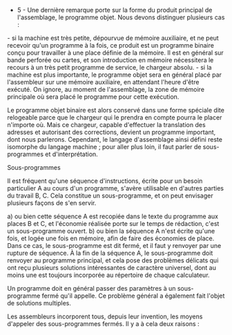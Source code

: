 - 5 -<line>
Une dernière remarque porte sur la forme du produit principal de l'assemblage, le programme objet. 
Nous devons distinguer plusieurs cas :</line>

<line>- si la machine est très petite, dépourvue de mémoire auxiliaire, et ne peut recevoir qu'un programme à la fois, ce produit est un programme binaire conçu pour travailler à une place définie de la mémoire. Il est en général sur bande perforée ou cartes, et son introduction en mémoire nécessitera le recours à un très petit programme de service, le chargeur absolu.</line>
<line>- si la machine est plus importante, le programme objet sera en général placé par l'assembleur sur une mémoire auxiliaire, en attendant l'heure d'être exécuté. On ignore, au moment de l'assemblage, la zone de mémoire principale où sera placé le programme pour cette exécution.</line>

<line>Le programme objet binaire est alors conservé dans une forme spéciale dite relogeable parce que le chargeur qui le prendra en compte pourra le placer n'importe où. Mais ce chargeur, capable d'effectuer la translation des adresses et autorisant des corrections, devient un programme important, dont nous parlerons. </line>
<line>Cependant, le langage d'assemblage ainsi défini reste isomorphe du langage machine ; pour aller plus loin, il faut parler de sous-programmes et d'interprétation.</line>

<line>Sous-programmes</line>

<line>Il est fréquent qu'une séquence d'instructions, écrite pour un besoin particulier A au cours d'un programme, s'avère utilisable en d'autres parties du travail B, C. Cela constitue un sous-programme, et on peut envisager plusieurs façons de s'en servir.  </line>

<line>a) ou bien cette séquence A est recopiée dans le texte du programme aux places B et C, et l'économie réalisée porte sur le temps de rédaction, c'est un sous-programme ouvert.  </line>
<line>b) ou bien la séquence A n'est écrite qu'une fois, et logée une fois en mémoire, afin de faire des économies de place. Dans ce cas, le sous-programme est dit fermé, et il faut y renvoyer par une rupture de séquence. À la fin de la séquence A, le sous-programme doit renvoyer au programme principal, et cela pose des problèmes délicats qui ont reçu plusieurs solutions intéressantes de caractère universel, dont au moins une est toujours incorporée au répertoire de chaque calculateur.</line>

<line>Un programme doit en général passer des paramètres à un sous-programme fermé qu'il appelle. Ce problème général a également fait l'objet de solutions multiples.</line>

<line>Les assembleurs incorporent tous, depuis leur invention, les moyens d'appeler des sous-programmes fermés. Il y a à cela deux raisons :</line>